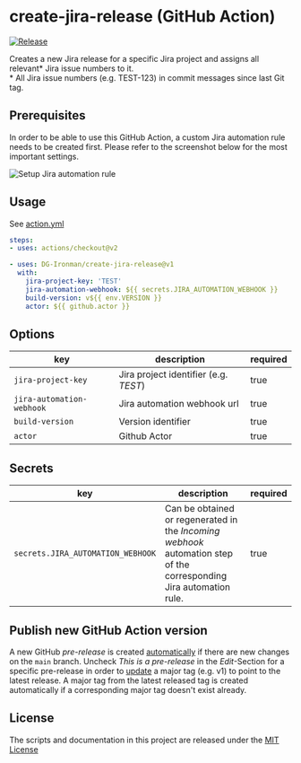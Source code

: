 # create-jira-release (GitHub Action)

[![Release](https://github.com/GeoWerkstatt/create-jira-release/actions/workflows/release-new-action-version.yml/badge.svg)](https://github.com/GeoWerkstatt/create-jira-release/actions/workflows/release-new-action-version.yml)

Creates a new Jira release for a specific Jira project and assigns all relevant* Jira issue numbers to it.  
\* All Jira issue numbers (e.g. TEST-123) in commit messages since last Git tag.

## Prerequisites

In order to be able to use this GitHub Action, a custom Jira automation rule needs to be created first. Please refer to the screenshot below for the most important settings.

![Setup Jira automation rule](./setup-jira-automation-rule.png)

## Usage

See [action.yml](action.yml)

```yaml
steps:
- uses: actions/checkout@v2

- uses: DG-Ironman/create-jira-release@v1
  with:
    jira-project-key: 'TEST'
    jira-automation-webhook: ${{ secrets.JIRA_AUTOMATION_WEBHOOK }}
    build-version: v${{ env.VERSION }}
    actor: ${{ github.actor }}
```

## Options

| key                       | description                           | required |
| ------------------------- | ------------------------------------- | -------- |
| `jira-project-key`        | Jira project identifier (e.g. _TEST_) | true     |
| `jira-automation-webhook` | Jira automation webhook url           | true     |
| `build-version`           | Version identifier                    | true     |
| `actor`                   | Github Actor                          | true     |

## Secrets

| key                               | description                                                                                                         | required |
| --------------------------------- | ------------------------------------------------------------------------------------------------------------------- | -------- |
| `secrets.JIRA_AUTOMATION_WEBHOOK` | Can be obtained or regenerated in the _Incoming webhook_ automation step of the corresponding Jira automation rule. | true     |

## Publish new GitHub Action version

A new GitHub _pre-release_ is created [automatically](./.github/workflows/create-new-pre-release.yml) if there are new changes on the `main` branch. Uncheck _This is a pre-release_ in the _Edit_-Section for a specific pre-release in order to [update](./.github/workflows/release-new-action-version.yml) a major tag (e.g. v1) to point to the latest release. A major tag from the latest released tag is created automatically if a corresponding major tag doesn't exist already.

## License

The scripts and documentation in this project are released under the [MIT License](LICENSE)
